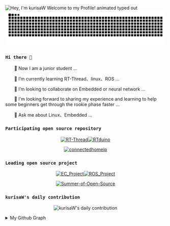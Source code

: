 <img src="https://readme-typing-svg.demolab.com?font=Operator+Mono&size=37&duration=2800&pause=2000&color=176EFFE6&center=true&vCenter=true&width=940&height=50&lines=Hey%2C+I'm+kurisaW+Welcome+to+my+Profile!" align="middle" alt="Hey, I'm kurisaW Welcome to my Profile! animated typed out">

<div align="center">
  <!-- Snake Code Contribution Map 贪吃蛇代码贡献图 -->
  <img src="https://github.com/kurisaW/KurisaW/blob/main/profile-snake-contrib/github-contribution-grid-snake.svg" />
</div>

### `Hi there 👋`

  <p>&emsp;&emsp;🔭 Now I am a junior student ...</p>
  <p>&emsp;&emsp;🌱 I’m currently learning RT-Thread、linux、ROS ...</p>
  <p>&emsp;&emsp;👯 I’m looking to collaborate on Embedded or neural network ...</p>
  <p>&emsp;&emsp;🤔 I'm looking forward to sharing my experience and learning to help some beginners get through the rookie phase faster ...</p>
  <p>&emsp;&emsp;💬 Ask me about Linux、Embedded ...</p>

### `Participating open source repository`

<div align="center">
  
[![RT-Thread](https://github-readme-stats.vercel.app/api/pin/?username=RT-Thread&repo=rt-thread&theme=algolia&show_owner=true)](https://github.com/RT-Thread/rt-thread)[![RTduino](https://github-readme-stats.vercel.app/api/pin/?username=RTduino&repo=RTduino&theme=algolia&show_owner=true)](https://github.com/RTduino/RTduino)

[![connectedhomeip](https://github-readme-stats.vercel.app/api/pin/?username=project-chip&repo=connectedhomeip&theme=algolia&show_owner=true)](https://github.com/project-chip/connectedhomeip)

</div>

### `Leading open source project`

<div align="center">

[![EC_Project](https://github-readme-stats.vercel.app/api/pin/?username=KurisaW-Collaborative&repo=EC_Project&theme=algolia&show_owner=true)](https://github.com/KurisaW-Collaborative/EC_Project)[![ROS_Project](https://github-readme-stats.vercel.app/api/pin/?username=KurisaW-Collaborative&repo=ROS_Project&theme=algolia&show_owner=true)](https://github.com/KurisaW-Collaborative/ROS_Project)

[![Summer-of-Open-Source](https://github-readme-stats.vercel.app/api/pin/?username=kurisaW&repo=Summer-of-Open-Source&theme=algolia&show_owner=true)](https://github.com/kurisaW/Summer-of-Open-Source)

</div>

### `kurisaW's daily contribution`

<div align="center">

![kurisaW's daily contribution](https://repobeats.axiom.co/api/embed/eeb01331d4f53bb974e2472cc42eb830dc3e1880.svg "Repobeats analytics image")

</div>

<details>
  <summary>My Github Graph</summary>

### `KurisaW's GitHub stats`

<div align="center">

![kurisaW's GitHub stats](https://github-readme-stats.vercel.app/api?username=kurisaW&theme=algolia&show_icons=true)

</div>

### `Streaks graph`

<div align="center">

<img src="https://streak-stats.demolab.com?    user=kurisaW&theme=highcontrast&hide_border=true&border_radius=0&ring=2100FA&background=000000&fire=0079FA&currStreakNum=0079FA&dates=0079FA&sideNums=0079FA&currStreakLabel=0079FA&stroke=0079FA&sideLabels=0079FA" height="200" alt="streaks graph"  />

</div>

### `My Blog` [tick here](https://blog.csdn.net/qq_56914146?spm=1000.2115.3001.5343)

<div align="center">

![CSDN 数据](https://stats.justsong.cn/api/csdn?id=qq_56914146&theme=dark)

</div>

### `GitHub Activity Graph`

<div align="center">

[![kurisaW's github activity graph](https://github-readme-activity-graph.vercel.app/graph?username=kurisaW&bg_color=000000&color=0079fa&line=2100fa&point=0079fa&area=true&hide_border=true)](https://github.com/ashutosh00710/github-readme-activity-graph)

</div>

<div align="center">

<img alt="GitHub followers" src="https://img.shields.io/github/followers/kurisaW?style=social" />![](https://komarev.com/ghpvc/?username=kurisaW&color=lightgrey)

</div>

</details>
